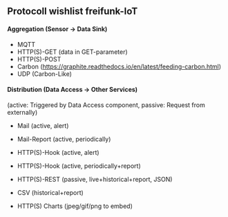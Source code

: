 ## Protocoll wishlist freifunk-IoT

#### Aggregation (Sensor -> Data Sink)

- MQTT
- HTTP(S)-GET (data in GET-parameter)
- HTTP(S)-POST
- Carbon (https://graphite.readthedocs.io/en/latest/feeding-carbon.html)
- UDP (Carbon-Like)

#### Distribution (Data Access -> Other Services)

(active: Triggered by Data Access component,  passive: Request from externally)

- Mail (active, alert)

- Mail-Report (active, periodically)

- HTTP(S)-Hook (active, alert)

- HTTP(S)-Hook (active, periodically+report)

- HTTP(S)-REST (passive, live+historical+report, JSON)

- CSV (historical+report)

- HTTP(S) Charts (jpeg/gif/png to embed)

  
